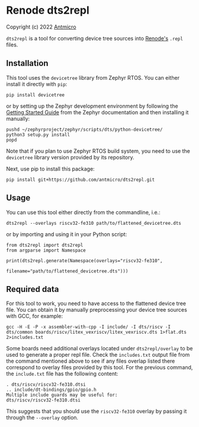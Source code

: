 # Renode dts2repl

Copyright (c) 2022 [Antmicro](https://www.antmicro.com)

`dts2repl` is a tool for converting device tree sources into [Renode's](https://renode.io) `.repl` files.

## Installation

This tool uses the `devicetree` library from Zephyr RTOS. You can either
install it directly with `pip`:

```
pip install devicetree
```

or by setting up the Zephyr development environment by following the
[Getting Started Guide](https://docs.zephyrproject.org/latest/getting_started/index.html)
from the Zephyr documentation and then installing it manually:

```
pushd ~/zephyrproject/zephyr/scripts/dts/python-devicetree/
python3 setup.py install
popd
```

Note that if you plan to use Zephyr RTOS build system, you need to use the
`devicetree` library version provided by its repository.

Next, use pip to install this package:

```
pip install git+https://github.com/antmicro/dts2repl.git
```

## Usage

You can use this tool either directly from the commandline, i.e.:

```
dts2repl --overlays riscv32-fe310 path/to/flattened_devicetree.dts
```

or by importing and using it in your Python script:

```
from dts2repl import dts2repl
from argparse import Namespace

print(dts2repl.generate(Namespace(overlays="riscv32-fe310",
                         filename="path/to/flattened_devicetree.dts")))
```

## Required data

For this tool to work, you need to have access to the flattened device tree
file. You can obtain it by manually preprocessing your device tree sources with
GCC, for example:

```
gcc -H -E -P -x assembler-with-cpp -I include/ -I dts/riscv -I dts/common boards/riscv/litex_vexriscv/litex_vexriscv.dts 1>flat.dts 2>includes.txt
```

Some boards need additional overlays located under ``dts2repl/overlay`` to be
used to generate a proper repl file. Check the ``includes.txt`` output file
from the command mentioned above to see if any files overlap listed there
correspond to overlay files provided by this tool. For the previous command,
the `include.txt` file has the following content:

```
. dts/riscv/riscv32-fe310.dtsi
.. include/dt-bindings/gpio/gpio.h
Multiple include guards may be useful for:
dts/riscv/riscv32-fe310.dtsi
```

This suggests that you should use the `riscv32-fe310` overlay by passing it through the `--overlay` option.
